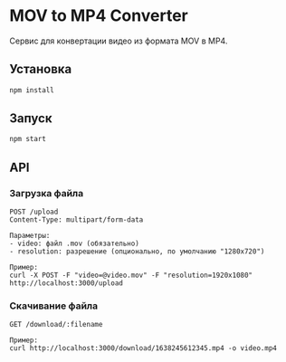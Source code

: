 # MOV to MP4 Converter

Сервис для конвертации видео из формата MOV в MP4.

## Установка

```bash
npm install
```

## Запуск

```bash
npm start
```

## API

### Загрузка файла
```
POST /upload
Content-Type: multipart/form-data

Параметры:
- video: файл .mov (обязательно)
- resolution: разрешение (опционально, по умолчанию "1280x720")

Пример:
curl -X POST -F "video=@video.mov" -F "resolution=1920x1080" http://localhost:3000/upload
```

### Скачивание файла
```
GET /download/:filename

Пример:
curl http://localhost:3000/download/1638245612345.mp4 -o video.mp4
```